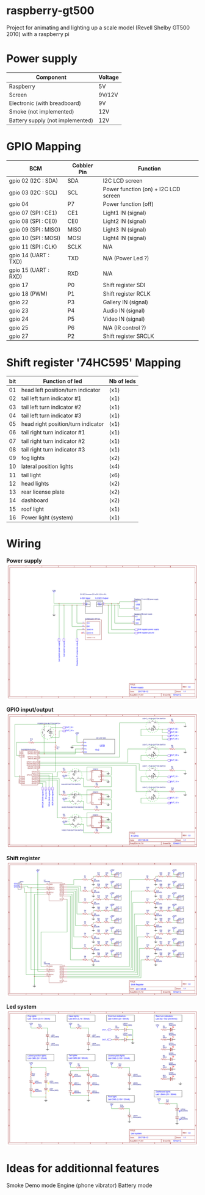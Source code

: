 # raspberry-gt500
Project for animating and lighting up a scale model (Revell Shelby GT500 2010) with a raspberry pi

# Power supply
| Component | Voltage |
| --------|---------|
| Raspberry | 5V
| Screen | 9V/12V
| Electronic (with breadboard) | 9V
| Smoke (not implemented) | 12V
| Battery supply (not implemented) | 12V

# GPIO Mapping
 BCM | Cobbler Pin | Function |
| --------|---------|-------|
| gpio 02 (I2C : SDA) | SDA | I2C LCD screen |
| gpio 03 (I2C : SCL) | SCL | Power function (on) + I2C LCD screen |
| gpio 04 | P7 | Power function (off) |
| gpio 07 (SPI : CE1) | CE1 | Light1 IN (signal) |
| gpio 08 (SPI : CE0) | CE0 | Light2 IN (signal) |
| gpio 09 (SPI : MISO) | MISO | Light3 IN (signal) |
| gpio 10 (SPI : MOSI) | MOSI | Light4 IN (signal) |
| gpio 11 (SPI : CLK) | SCLK  | N/A |
| gpio 14 (UART : TXD) | TXD | N/A (Power Led ?) |
| gpio 15 (UART : RXD) | RXD | N/A |
| gpio 17 | P0  | Shift register SDI |
| gpio 18 (PWM) | P1 | Shift register RCLK |
| gpio 22 | P3 | Gallery IN (signal) |
| gpio 23 | P4 | Audio IN (signal) |
| gpio 24 | P5 | Video IN (signal) |
| gpio 25 | P6 | N/A (IR control ?) |
| gpio 27 | P2 | Shift register SRCLK |

# Shift register '74HC595' Mapping
| bit | Function of led | Nb of leds |
| --------|---------|-------|
| 01 | head left position/turn indicator | (x1)
| 02 | tail left turn indicator #1 | (x1)
| 03 | tail left turn indicator #2 | (x1)
| 04 | tail left turn indicator #3 | (x1)
| 05 | head right position/turn indicator | (x1)
| 06 | tail right turn indicator #1 | (x1)
| 07 | tail right turn indicator #2 | (x1)
| 08 | tail right turn indicator #3 | (x1)
| 09 | fog lights | (x2)
| 10 | lateral position lights | (x4)
| 11 | tail light | (x6)
| 12 | head lights | (x2)
| 13 | rear license plate | (x2)
| 14 | dashboard    | (x2)
| 15 | roof light   | (x1)
| 16 | Power light (system)| (x1)

# Wiring

**Power supply**
![alt text](https://github.com/Zico56/raspberry-gt500/blob/master/wiring/Power-supply.png?raw=true)

**GPIO input/output**
![alt text](https://github.com/Zico56/raspberry-gt500/blob/master/wiring/Pi-GPIO.png?raw=true)

**Shift register**
![alt text](https://github.com/Zico56/raspberry-gt500/blob/master/wiring/Shift-register.png?raw=true)

**Led system**
![alt text](https://github.com/Zico56/raspberry-gt500/blob/master/wiring/Led-system.png?raw=true)

# Ideas for additionnal features
Smoke
Demo mode
Engine (phone vibrator)
Battery mode